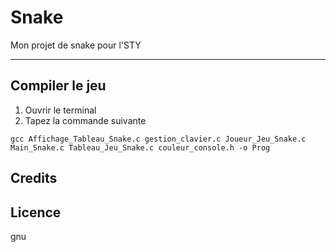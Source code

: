 # Snake

Mon projet de snake pour l'STY

-----------------------------------

## Compiler le jeu

1. Ouvrir le terminal
2. Tapez la commande suivante
```shell
gcc Affichage_Tableau_Snake.c gestion_clavier.c Joueur_Jeu_Snake.c Main_Snake.c Tableau_Jeu_Snake.c couleur_console.h -o Prog
```

## Credits

## Licence
gnu

